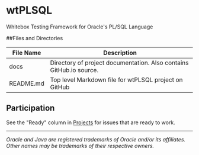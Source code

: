 # wtPLSQL
Whitebox Testing Framework for Oracle's PL/SQL Language

##Files and Directories

File Name            | Description
---------------------|------------
docs                 | Directory of project documentation. Also contains GitHub.io source.
README.md            | Top level Markdown file for wtPLSQL project on GitHub

## Participation

See the "Ready" column in [Projects](https://github.com/DDieterich/wtPLSQL/projects) for issues that are ready to work.

---

_Oracle and Java are registered trademarks of Oracle and/or its affiliates. Other names may be trademarks of their respective owners._
